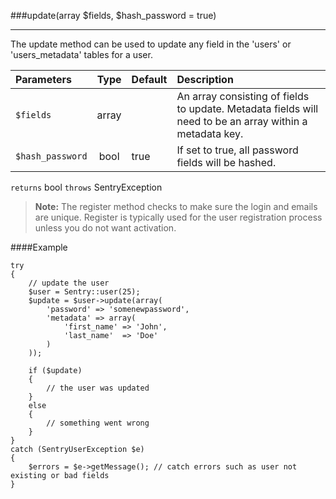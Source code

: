 <a id="update" href="#"></a>
###update(array $fields, $hash_password = true)

----------

The update method can be used to update any field in the 'users' or 'users_metadata' tables for a user.

Parameters                   | Type            | Default       | Description
:--------------------------- | :-------------: | :------------ | :--------------
`$fields`                    | array           |               | An array consisting of fields to update. Metadata fields will need to be an array within a metadata key.
`$hash_password`             | bool            | true          | If set to true, all password fields will be hashed.

`returns` bool `throws` SentryException

> **Note:** The register method checks to make sure the login and emails are unique. Register is typically used for the user registration process unless you do not want activation.

####Example

	try
	{
	    // update the user
	    $user = Sentry::user(25);
	    $update = $user->update(array(
	        'password' => 'somenewpassword',
	        'metadata' => array(
	            'first_name' => 'John',
	            'last_name'  => 'Doe'
	        )
	    ));

	    if ($update)
	    {
	        // the user was updated
	    }
	    else
	    {
	        // something went wrong
	    }
	}
	catch (SentryUserException $e)
	{
	    $errors = $e->getMessage(); // catch errors such as user not existing or bad fields
	}
